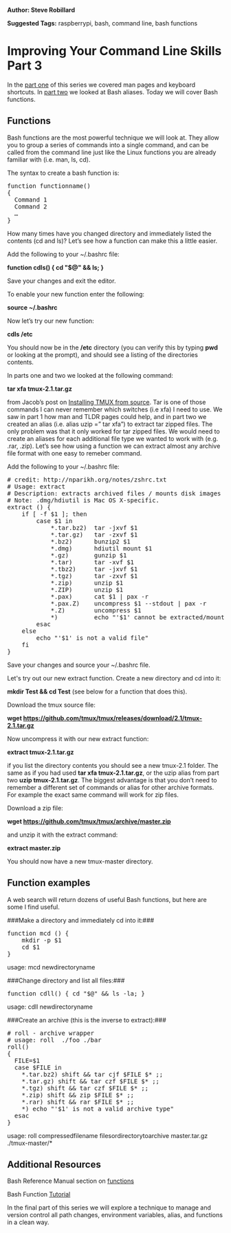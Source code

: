 **Author: Steve Robillard**

**Suggested Tags:** raspberrypi, bash, command line, bash functions

# Improving Your Command Line Skills Part 3 #

In the [part one](https://raspberrypise.tumblr.com/post/141758901139/improving-your-command-line-skills-part-1) of this series we covered man pages and keyboard shortcuts. In [part two](https://raspberrypise.tumblr.com/post/142215518744/improving-your-command-line-skills-part-2) we looked at Bash aliases. Today we will cover Bash functions.

## Functions ##
Bash functions are the most powerful technique we will look at. They allow you to group a series of commands into a single command, and can be called from the command line just like the Linux functions you are already familiar with (i.e. man, ls, cd). 

The syntax to create a bash function is: 

<pre>function functionname()
{
  Command 1
  Command 2
  …
}</pre>

How many times have you changed directory and immediately listed the contents (cd and ls)? Let’s see how a function can make this a little easier. 

Add the following to your ~/.bashrc file:

**function cdls() { cd "$@" && ls; }**

Save your changes and exit the editor. 

To enable your new function enter the following:

**source ~/.bashrc**

Now let’s try our new function:

**cdls /etc**

You should now be in the **/etc** directory (you can verify this by typing **pwd** or looking at the prompt), and should see a listing of the directories contents. 

In parts one and two we looked at the following command:

**tar xfa tmux-2.1.tar.gz**

from Jacob’s post on [Installing TMUX from source](https://raspberrypise.tumblr.com/post/141348857424/tmux-101-installing-from-source). Tar is one of those commands I can never remember which switches (i.e xfa) I need to use. We saw in part 1 how man and TLDR pages could help, and in part two we created an alias (i.e. alias uzip =” tar xfa”) to extract tar zipped files. The only problem was that it only worked for tar zipped files. We would need to create an aliases for each additional file type we wanted to work with (e.g. .rar, .zip).  Let’s see how using a function we can extract almost any archive file format with one easy to remeber command.
 
Add the following to your ~/.bashrc file:


<pre># credit: http://nparikh.org/notes/zshrc.txt
# Usage: extract <file>
# Description: extracts archived files / mounts disk images
# Note: .dmg/hdiutil is Mac OS X-specific.
extract () {
    if [ -f $1 ]; then
        case $1 in
            *.tar.bz2)  tar -jxvf $1                        ;;
            *.tar.gz)   tar -zxvf $1                        ;;
            *.bz2)      bunzip2 $1                          ;;
            *.dmg)      hdiutil mount $1                    ;;
            *.gz)       gunzip $1                           ;;
            *.tar)      tar -xvf $1                         ;;
            *.tbz2)     tar -jxvf $1                        ;;
            *.tgz)      tar -zxvf $1                        ;;
            *.zip)      unzip $1                            ;;
            *.ZIP)      unzip $1                            ;;
            *.pax)      cat $1 | pax -r                     ;;
            *.pax.Z)    uncompress $1 --stdout | pax -r     ;;
            *.Z)        uncompress $1                       ;;
            *)          echo "'$1' cannot be extracted/mounted via extract()" ;;
        esac
    else
        echo "'$1' is not a valid file"
    fi
}</pre>

Save your changes and source your ~/.bashrc file. 

Let's try out our new extract function. Create a new directory and cd into it:

**mkdir Test && cd Test** (see below for a function that does this). 

Download the tmux source file:

**wget https://github.com/tmux/tmux/releases/download/2.1/tmux-2.1.tar.gz**

Now uncompress it with our new extract function:

**extract tmux-2.1.tar.gz**

if you list the directory contents you should see a new tmux-2.1 folder. The same as if you had used **tar xfa tmux-2.1.tar.gz**,  or the uzip alias from part two **uzip tmux-2.1.tar.gz**. The biggest advantage is that you don’t need to remember a different set of commands or alias for other archive formats. For example the exact same command will work for zip files. 

Download a zip file:
 
**wget https://github.com/tmux/tmux/archive/master.zip**

and unzip it with the extract command:

**extract master.zip**

You should now have a new tmux-master directory.

## Function examples ##

A web search will return dozens of useful Bash functions, but here are some I find useful.

###Make a directory and immediately cd into it:###

<pre>function mcd () {
    mkdir -p $1
    cd $1
}</pre>

usage: mcd newdirectoryname

###Change directory and list all files:###

<pre>function cdll() { cd "$@" && ls -la; }</pre>

usage: cdll newdirectoryname

###Create an archive (this is the inverse to extract):###
<pre># roll - archive wrapper
# usage: roll <foo.ext> ./foo ./bar
roll()
{
  FILE=$1
  case $FILE in
    *.tar.bz2) shift && tar cjf $FILE $* ;;
    *.tar.gz) shift && tar czf $FILE $* ;;
    *.tgz) shift && tar czf $FILE $* ;;
    *.zip) shift && zip $FILE $* ;;
    *.rar) shift && rar $FILE $* ;;
    *) echo "'$1' is not a valid archive type"
  esac
}</pre>

usage: roll compressedfilename filesordirectorytoarchive
master.tar.gz ./tmux-master/*

## Additional Resources ##
 
Bash Reference Manual section on [functions](https://www.gnu.org/software/bash/manual/html_node/Shell-Functions.html)

Bash Function [Tutorial](
http://ryanstutorials.net/bash-scripting-tutorial/bash-functions.php)

In the final part of this series we will explore a technique to manage and version control all path changes, environment variables, alias, and functions in a clean way.
